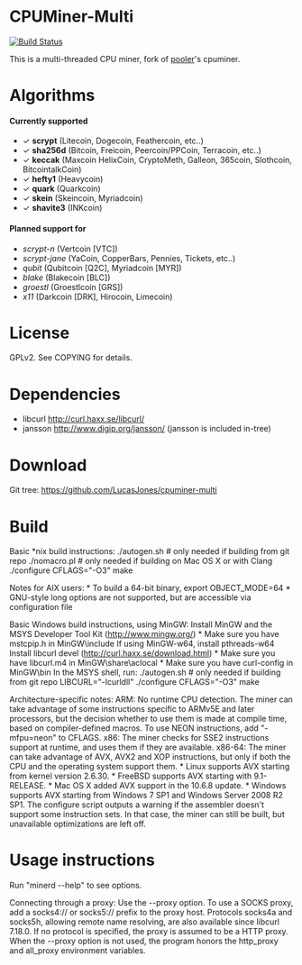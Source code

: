CPUMiner-Multi
==============

[![Build Status](https://travis-ci.org/LucasJones/cpuminer-multi.svg?branch=master)](https://travis-ci.org/LucasJones/cpuminer-multi)

This is a multi-threaded CPU miner,
fork of [pooler](//github.com/pooler)'s cpuminer.

Algorithms
==========
#### Currently supported
 * ✓ __scrypt__ (Litecoin, Dogecoin, Feathercoin, etc..)
 * ✓ __sha256d__ (Bitcoin, Freicoin, Peercoin/PPCoin, Terracoin, etc..)
 * ✓ __keccak__ (Maxcoin  HelixCoin, CryptoMeth, Galleon, 365coin, Slothcoin, BitcointalkCoin)
 * ✓ __hefty1__ (Heavycoin)
 * ✓ __quark__ (Quarkcoin)
 * ✓ __skein__ (Skeincoin, Myriadcoin)
 * ✓ __shavite3__ (INKcoin)

#### Planned support for
 * *scrypt-n* (Vertcoin [VTC])
 * *scrypt-jane* (YaCoin, CopperBars, Pennies, Tickets, etc..)
 * *qubit* (Qubitcoin [Q2C], Myriadcoin [MYR])
 * *blake* (Blakecoin [BLC])
 * *groestl* (Groestlcoin [GRS])
 * *x11* (Darkcoin [DRK], Hirocoin, Limecoin)

License
=======
GPLv2.  See COPYING for details.

Dependencies
============
* libcurl			http://curl.haxx.se/libcurl/
* jansson			http://www.digip.org/jansson/
		(jansson is included in-tree)

Download
========

Git tree:   https://github.com/LucasJones/cpuminer-multi

Build
=====

Basic *nix build instructions:
	./autogen.sh	# only needed if building from git repo
	./nomacro.pl	# only needed if building on Mac OS X or with Clang
	./configure CFLAGS="-O3"
	make

Notes for AIX users:
	* To build a 64-bit binary, export OBJECT_MODE=64
	* GNU-style long options are not supported, but are accessible
	  via configuration file

Basic Windows build instructions, using MinGW:
	Install MinGW and the MSYS Developer Tool Kit (http://www.mingw.org/)
		* Make sure you have mstcpip.h in MinGW\include
	If using MinGW-w64, install pthreads-w64
	Install libcurl devel (http://curl.haxx.se/download.html)
		* Make sure you have libcurl.m4 in MinGW\share\aclocal
		* Make sure you have curl-config in MinGW\bin
	In the MSYS shell, run:
		./autogen.sh	# only needed if building from git repo
		LIBCURL="-lcurldll" ./configure CFLAGS="-O3"
		make

Architecture-specific notes:
	ARM:	No runtime CPU detection. The miner can take advantage
		of some instructions specific to ARMv5E and later processors,
		but the decision whether to use them is made at compile time,
		based on compiler-defined macros.
		To use NEON instructions, add "-mfpu=neon" to CFLAGS.
	x86:	The miner checks for SSE2 instructions support at runtime,
		and uses them if they are available.
	x86-64:	The miner can take advantage of AVX, AVX2 and XOP instructions,
		but only if both the CPU and the operating system support them.
		    * Linux supports AVX starting from kernel version 2.6.30.
		    * FreeBSD supports AVX starting with 9.1-RELEASE.
		    * Mac OS X added AVX support in the 10.6.8 update.
		    * Windows supports AVX starting from Windows 7 SP1 and
		      Windows Server 2008 R2 SP1.
		The configure script outputs a warning if the assembler
		doesn't support some instruction sets. In that case, the miner
		can still be built, but unavailable optimizations are left off.

Usage instructions
==================

Run "minerd --help" to see options.

Connecting through a proxy:  Use the --proxy option.
To use a SOCKS proxy, add a socks4:// or socks5:// prefix to the proxy host.
Protocols socks4a and socks5h, allowing remote name resolving, are also
available since libcurl 7.18.0.
If no protocol is specified, the proxy is assumed to be a HTTP proxy.
When the --proxy option is not used, the program honors the http_proxy
and all_proxy environment variables.
